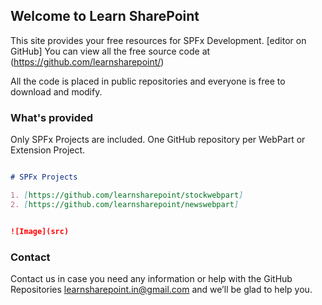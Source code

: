 ## Welcome to Learn SharePoint

This site provides your free resources for SPFx Development. [editor on GitHub] You can view all the free source code at (https://github.com/learnsharepoint/) 

All the code is placed in public repositories and everyone is free to download and modify.

### What's provided

Only SPFx Projects are included. One GitHub repository per WebPart or Extension Project.

```markdown

# SPFx Projects

1. [https://github.com/learnsharepoint/stockwebpart]
2. [https://github.com/learnsharepoint/newswebpart]


![Image](src)

```

### Contact

Contact us in case you need any information or help with the GitHub Repositories learnsharepoint.in@gmail.com and we’ll be glad to help you.
